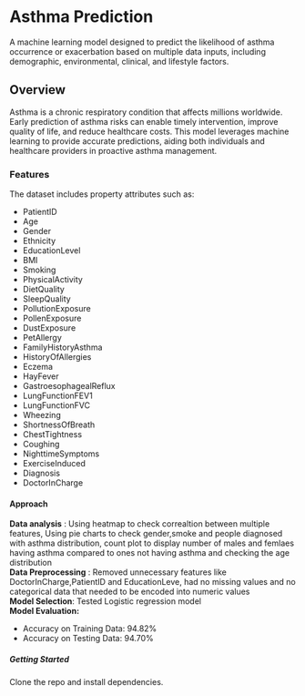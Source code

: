 # **Asthma Prediction**  
A machine learning model designed to predict the likelihood of asthma occurrence or exacerbation based on multiple data inputs, including demographic, environmental, clinical, and lifestyle factors.

## **Overview**  
Asthma is a chronic respiratory condition that affects millions worldwide. Early prediction of asthma risks can enable timely intervention, improve quality of life, and reduce healthcare costs. This model leverages machine learning to provide accurate predictions, aiding both individuals and healthcare providers in proactive asthma management.

### **Features**  
The dataset includes property attributes such as:  

- PatientID 
- Age 
- Gender 
- Ethnicity 
- EducationLevel 
- BMI 
- Smoking 
- PhysicalActivity
- DietQuality
- SleepQuality
- PollutionExposure
- PollenExposure
- DustExposure
- PetAllergy
- FamilyHistoryAsthma
- HistoryOfAllergies
- Eczema
- HayFever
- GastroesophagealReflux
- LungFunctionFEV1
- LungFunctionFVC
- Wheezing
- ShortnessOfBreath
- ChestTightness
- Coughing
- NighttimeSymptoms
- ExerciseInduced
- Diagnosis
- DoctorInCharge



#### **Approach**
**Data analysis** : Using heatmap to check correaltion between multiple features, Using pie charts to check gender,smoke and people diagnosed with asthma distribution, count plot to display number of males and femlaes having asthma compared to ones not having asthma and checking the age distribution  
**Data Preprocessing** : Removed unnecessary features like DoctorInCharge,PatientID and EducationLeve, had no missing values and no categorical data that needed to be encoded into numeric values  
**Model Selection**: Tested Logistic regression model  
**Model Evaluation:**  
- Accuracy on Training Data: 94.82%  
- Accuracy on Testing Data: 94.70%  

##### **Getting Started**
Clone the repo and install dependencies. 

